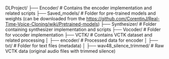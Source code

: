 DLProject/
├── Encoder/                        # Contains the encoder implementation and related scripts
├── Saved_models/                   # Folder for pre-trained models and weights (can be downloaded from the https://github.com/CorentinJ/Real-Time-Voice-Cloning/wiki/Pretrained-models)
├── Synthesizer/                    # Folder containing synthesizer implementation and scripts
├── Vocoder/                        # Folder for vocoder implementation
├── VCTK/                           # Contains VCTK dataset and related processing
│   ├── encoder/                    # Processed data for encoder 
│   ├── txt/                        # Folder for text files (metadata)
│   ├── wav48_silence_trimmed/      # Raw VCTK data (original audio files with trimmed silence)
